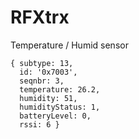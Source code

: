 # RFXtrx

Temperature / Humid sensor

```
{ subtype: 13,
  id: '0x7003',
  seqnbr: 3,
  temperature: 26.2,
  humidity: 51,
  humidityStatus: 1,
  batteryLevel: 0,
  rssi: 6 }
```